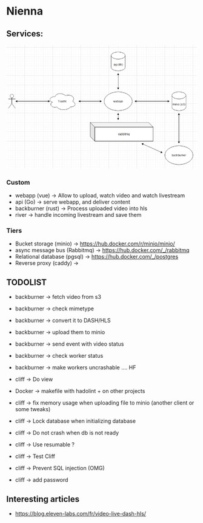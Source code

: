 # Nienna

## Services:

![Docs](docs/archi_schema.png)

### Custom
* webapp (vue) -> Allow to upload, watch video and watch livestream
* api (Go) -> serve webapp, and deliver content
* backburner (rust) -> Process uploaded video into hls
* river -> handle incoming livestream and save them

### Tiers
* Bucket storage (minio) -> https://hub.docker.com/r/minio/minio/
* async message bus (Rabbitmq) -> https://hub.docker.com/_/rabbitmq
* Relational database (pgsql) -> https://hub.docker.com/_/postgres
* Reverse proxy (caddy) -> 

## TODOLIST

* backburner -> fetch video from s3
* backburner -> check mimetype
* backburner -> convert it to DASH/HLS
* backburner -> upload them to minio
* backburner -> send event with video status
* backburner -> check worker status
* backburner -> make workers uncrashable .... HF
* cliff -> Do view

* Docker -> makefile with hadolint + on other projects
* cliff -> fix memory usage when uploading file to minio (another client or some tweaks)
* cliff -> Lock database when initializing database
* cliff -> Do not crash when db is not ready
* cliff -> Use resumable ?
* cliff -> Test Cliff
* cliff -> Prevent SQL injection (OMG)
* cliff -> add password

## Interesting articles
* https://blog.eleven-labs.com/fr/video-live-dash-hls/